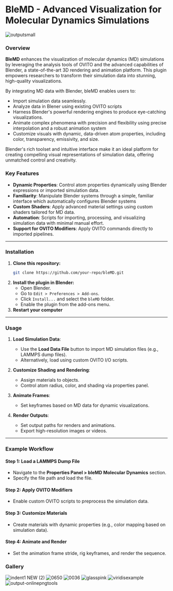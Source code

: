 # BleMD - Advanced Visualization for Molecular Dynamics Simulations

![outputsmall](https://github.com/user-attachments/assets/000a9944-9ccb-445e-aa31-7881d3356ce0)

### Overview

**BleMD** enhances the visualization of molecular dynamics (MD) simulations by leveraging the analysis tools of OVITO and the advanced capabilities of Blender, a state-of-the-art 3D rendering and animation platform. This plugin empowers researchers to transform their simulation data into stunning, high-quality visualizations.

By integrating MD data with Blender, bleMD enables users to:

- Import simulation data seamlessly.
- Analyze data in  Blener using existing OVITO scripts
- Harness Blender's powerful rendering engines to produce eye-catching visualizations.
- Animate complex phenomena with precision and flexibility using precise interpolation and a robust animation system
- Customize visuals with dynamic, data-driven atom properties, including color, transparency, emissivity, and size.

Blender's rich toolset and intuitive interface make it an ideal platform for creating compelling visual representations of simulation data, offering unmatched control and creativity.

### Key Features

- **Dynamic Properties**: Control atom properties dynamically using Blender expressions or imported simulation data.
- **Familiarity**: Manipulate Blender systems through a simple, familiar interface which automatically configures Blender systems
- **Custom Shaders**: Apply advanced material settings using custom shaders tailored for MD data.
- **Automation**: Scripts for importing, processing, and visualizing simulation data with minimal manual effort.
- **Support for OVITO Modifiers**: Apply OVITO commands directly to imported pipelines.

---

### Installation

1. **Clone this repository:**
   ```bash
   git clone https://github.com/your-repo/bleMD.git
   ```
2. **Install the plugin in Blender:**
   - Open Blender.
   - Go to `Edit > Preferences > Add-ons`.
   - Click `Install...` and select the `bleMD` folder.
   - Enable the plugin from the add-ons menu.
3. **Restart your computer**

---

### Usage

1. **Load Simulation Data**:
   - Use the **Load Data File** button to import MD simulation files (e.g., LAMMPS dump files).
   - Alternatively, load using custom OVITO I/O scripts.

2. **Customize Shading and Rendering**:
   - Assign materials to objects.
   - Control atom radius, color, and shading via properties panel.

3. **Animate Frames**:
   - Set keyframes based on MD data for dynamic visualizations.

4. **Render Outputs**:
   - Set output paths for renders and animations.
   - Export high-resolution images or videos.

---

### Example Workflow

#### Step 1: Load a LAMMPS Dump File
- Navigate to the **Properties Panel > bleMD Molecular Dynamics** section.
- Specify the file path and load the file.

#### Step 2: Apply OVITO Modifiers
- Enable custom OVITO scripts to preprocess the simulation data.

#### Step 3: Customize Materials
- Create materials with dynamic properties (e.g., color mapping based on simulation data).

#### Step 4: Animate and Render
- Set the animation frame stride, rig keyframes, and render the sequence.

### Gallery
![indent1 NEW  (2)](https://github.com/user-attachments/assets/13f859b0-1195-47d5-9bc2-20eb59ec6857)
![0650](https://github.com/user-attachments/assets/856f8ade-d7dd-4cf2-a50c-c6556b99874d)
![0036](https://github.com/user-attachments/assets/60996955-14bc-4555-9345-0faa347cd951)
![glasspink](https://github.com/user-attachments/assets/b0948ef8-9b46-49de-8ec3-f0a4a2f0b765)
![viridisexample](https://github.com/user-attachments/assets/1b4336bc-de1c-460c-a50b-c93ac5dbe60a)
![output-onlinepngtools](https://github.com/user-attachments/assets/41ab5d47-b604-4b34-b9cb-b65b5d3c00b2)
